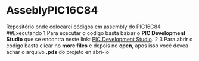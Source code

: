 # AsseblyPIC16C84
Repositório onde colocarei códigos em assembly do PIC16C84
##Executando
1 Para executar o codigo basta baixar o **PIC Development Studio** que se encontra neste link: [PIC Development Studio](http://picdev.sourceforge.net/webpage/web.php?page=main).
2
3 Para abrir o codigo basta clicar no **more files** e depois no **open**, apos isso você devea achar o arquivo **.pds** do projeto en abri-lo
